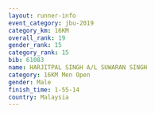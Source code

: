 ```yaml
---
layout: runner-info 
event_category: jbu-2019 
category_km: 16KM  
overall_rank: 19
gender_rank: 15
category_rank: 15
bib: 61083
name: HARJITPAL SINGH A/L SUWARAN SINGH
category: 16KM Men Open
gender: Male
finish_time: 1-55-14
country: Malaysia
---
```

